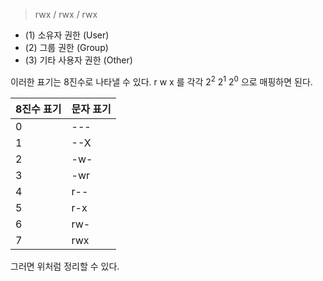 
> rwx / rwx / rwx
- (1) 소유자 권한 (User)
- (2) 그룹 권한 (Group)
- (3) 기타 사용자 권한 (Other)

이러한 표기는 8진수로 나타낼 수 있다.
r w x 를 각각 $2^2$ $2^1$ $2^0$ 으로 매핑하면 된다.

| 8진수 표기 | 문자 표기 |
| ----------- | ---------- |
| 0 | --- |
| 1 | --X |
| 2 | -w- |
| 3 | -wr |
| 4 | r-- |
| 5 | r-x |
| 6 | rw- |
| 7 | rwx |

그러면 위처럼 정리할 수 있다.
